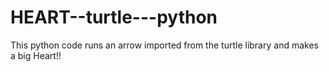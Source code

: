 # HEART--turtle---python
This python code runs an arrow imported from the turtle library and makes a big Heart!!
